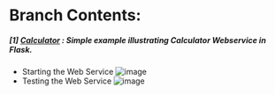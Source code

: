 # **Branch Contents:**
##### [1] [Calculator](https://github.com/rahulvaish/FlaskWebServices-Python/tree/Calculator) : Simple example illustrating Calculator Webservice in Flask.
- Starting the Web Service
![image](https://user-images.githubusercontent.com/689226/50071841-232ac200-01f9-11e9-839e-685eedb0b7a6.png)
- Testing the Web Service
![image](https://user-images.githubusercontent.com/689226/50072006-b95ee800-01f9-11e9-9396-4f6a67939ac6.png)
